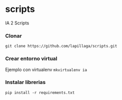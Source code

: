 # scripts
IA 2 Scripts
### Clonar 
`git clone https://github.com/lapillaga/scripts.git`

### Crear entorno virtual
Ejemplo con virtualenv
`mkvirtualenv ia`


### Instalar librerias
`pip install -r requirements.txt`
